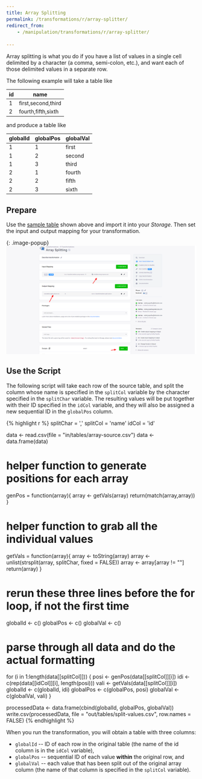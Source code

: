 ```yaml
---
title: Array Splitting
permalink: /transformations/r/array-splitter/
redirect_from:
    - /manipulation/transformations/r/array-splitter/

---
```


Array splitting is what you do if you have a list of values in a single cell delimited by a character (a comma, semi-colon, etc.), 
and want each of those delimited values in a separate row.

The following example will take a table like

| id | name               |
|----|--------------------|
| 1  | first,second,third |
| 2  | fourth,fifth,sixth |

and produce a table like

| globalId | globalPos | globalVal |
|----------|-----------|-----------|
| 1        | 1         | first     |
| 1        | 2         | second    |
| 1        | 3         | third     |
| 2        | 1         | fourth    |
| 2        | 2         | fifth     |
| 2        | 3         | sixth     |

## Prepare 
Use the [sample table](/transformations/r/array-source.csv) shown above and import it into your *Storage*. 
Then set the input and output mapping for your transformation.

{: .image-popup}
![Screenshot - Input/Output mapping](/transformations/r/array-split-io.png)

## Use the Script
The following script will take each row of the source table, and split the column whose name is specified in the
`splitCol` variable by the character specified in the `splitChar` variable. The resulting values will be put 
together with their ID specified in the `idCol` variable, and they will also be assigned a new sequential ID
in the `globalPos` column.   

{% highlight r %}
splitChar = ','
splitCol = 'name'
idCol = 'id'

data <- read.csv(file = "in/tables/array-source.csv")
data <- data.frame(data)

# helper function to generate positions for each array
genPos = function(array){
  array <- getVals(array)
  return(match(array,array))
}

# helper function to grab all the individual values
getVals = function(array){
  array <- toString(array)
  array <- unlist(strsplit(array, splitChar, fixed = FALSE))
  array <- array[array != ""]
  return(array)
}

# rerun these three lines before the for loop, if not the first time
globalId <- c()
globalPos <- c()
globalVal <- c()

# parse through all data and do the actual formatting
for (i in 1:length(data[[splitCol]])) {
  posi <- genPos(data[[splitCol]][i])
  idi <- c(rep(data[[idCol]][i], length(posi)))
  vali <- getVals(data[[splitCol]][i])
  globalId <- c(globalId, idi)
  globalPos <- c(globalPos, posi)
  globalVal <- c(globalVal, vali)
}

processedData <- data.frame(cbind(globalId, globalPos, globalVal))
write.csv(processedData, file = "out/tables/split-values.csv", row.names = FALSE)
{% endhighlight %}

When you run the transformation, you will obtain a table with three columns:

- `globalId` -- ID of each row in the original table (the name of the id column is in the `idCol` variable),
- `globalPos` -- sequential ID of each value **within** the original row, and
- `globalVal` -- each value that has been split out of the original array column (the name of that column is specified in the `splitCol` variable).
